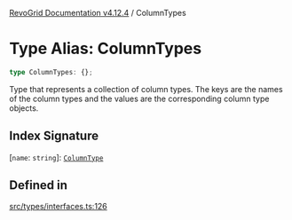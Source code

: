 [RevoGrid Documentation v4.12.4](README.md) / ColumnTypes

# Type Alias: ColumnTypes

```ts
type ColumnTypes: {};
```

Type that represents a collection of column types.
The keys are the names of the column types and the values are the corresponding column type objects.

## Index Signature

 \[`name`: `string`\]: [`ColumnType`](Interface.ColumnType.md)

## Defined in

[src/types/interfaces.ts:126](https://github.com/revolist/revogrid/blob/648f56ecfc5430eb0184373ea33dd565a6a33bb9/src/types/interfaces.ts#L126)
